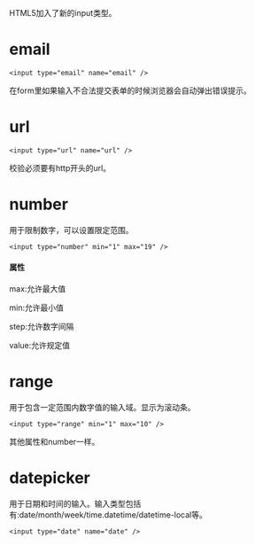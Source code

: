 HTML5加入了新的input类型。

# email

    <input type="email" name="email" />

在form里如果输入不合法提交表单的时候浏览器会自动弹出错误提示。

# url

    <input type="url" name="url" />
    
校验必须要有http开头的url。

# number

用于限制数字，可以设置限定范围。

    <input type="number" min="1" max="19" />
    
#### 属性

max:允许最大值

min:允许最小值

step:允许数字间隔

value:允许规定值

# range

用于包含一定范围内数字值的输入域。显示为滚动条。

    <input type="range" min="1" max="10" />
    
其他属性和number一样。

# datepicker

用于日期和时间的输入。输入类型包括有:date/month/week/time.datetime/datetime-local等。

    <input type="date" name="date" />
   
 
